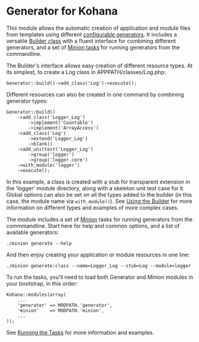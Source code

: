 # Generator for Kohana

This module allows the automatic creation of application and module files from templates using different [configurable generators](types).  It includes a versatile [Builder class](builder) with a fluent interface for combining different generators, and a set of [Minion tasks](tasks) for running generators from the commandline.

The Builder's interface allows easy creation of different resource types. At its simplest, to create a Log class in APPPATH/classes/Log.php:

	Generator::build()->add_class('Log')->execute();

Different resources can also be created in one command by combining generator types:

	Generator::build()
		->add_class('Logger_Log')
			->implement('Countable')
			->implement('ArrayAccess')
		->add_class('Log')
			->extend('Logger_Log')
			->blank()
		->add_unittest('Logger_Log')
			->group('logger')
			->group('logger.core')
		->with_module('logger')
		->execute();

In this example, a class is created with a stub for transparent extension in the 'logger' module directory, along with a skeleton unit test case for it. Global options can also be set on all the types added to the builder (in this case, the module name via `with_module()`). See [Using the Builder](builder) for more information on different types and examples of more complex cases.

The module includes a set of [Minion](http://github.com/kohana/minion) tasks for running generators from the commmandline. Start here for help and common options, and a list of available generators:

	./minion generate --help

And then enjoy creating your application or module resources in one line:

	./minion generate:class --name=Logger_Log --stub=Log --module=logger

To run the tasks, you'll need to load both Generator and Minion modules in your bootstrap, in this order:

    Kohana::modules(array(
        ...
        'generator' => MODPATH.'generator',
        'minion'    => MODPATH.'minion',
        ...
    ));

See [Running the Tasks](tasks) for more information and examples.
